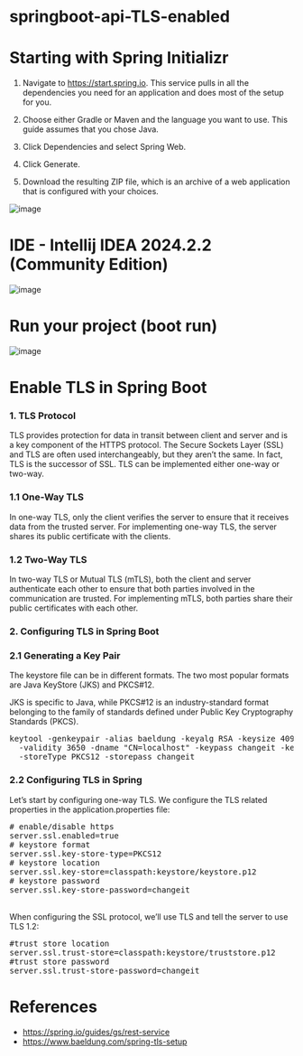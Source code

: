 # springboot-api-TLS-enabled

# Starting with Spring Initializr
1. Navigate to https://start.spring.io. This service pulls in all the dependencies you need for an application and does most of the setup for you.

2. Choose either Gradle or Maven and the language you want to use. This guide assumes that you chose Java.

3. Click Dependencies and select Spring Web.

4. Click Generate.

5. Download the resulting ZIP file, which is an archive of a web application that is configured with your choices.

![image](https://github.com/user-attachments/assets/32ebd709-5d0c-4ccb-870e-ea5433abf6b7)

# IDE - Intellij IDEA 2024.2.2 (Community Edition)
![image](https://github.com/user-attachments/assets/6e747fda-cb38-46af-955e-1a740d719960)

# Run your project (boot run)

![image](https://github.com/user-attachments/assets/6f530a58-6998-42fb-ae44-4993019c54cb)

# Enable TLS in Spring Boot
<h3>1. TLS Protocol</h3>
TLS provides protection for data in transit between client and server and is a key component of the HTTPS protocol. 
The Secure Sockets Layer (SSL) and TLS are often used interchangeably, but they aren’t the same. 
In fact, TLS is the successor of SSL. TLS can be implemented either one-way or two-way.

<h3>1.1 One-Way TLS</h3>
In one-way TLS, only the client verifies the server to ensure that it receives data from the trusted server. For implementing one-way TLS, the server shares its public certificate with the clients.

<h3>1.2 Two-Way TLS</h3>
In two-way TLS or Mutual TLS (mTLS), both the client and server authenticate each other to ensure that both parties involved in the communication are trusted. For implementing mTLS, both parties share their public certificates with each other.

<h3>2. Configuring TLS in Spring Boot</h3>
<h3>2.1 Generating a Key Pair</h3>
The keystore file can be in different formats. The two most popular formats are Java KeyStore (JKS) and PKCS#12. <br/>

JKS is specific to Java, while PKCS#12 is an industry-standard format belonging to the family of standards defined under Public Key Cryptography Standards (PKCS).
<pre>
keytool -genkeypair -alias baeldung -keyalg RSA -keysize 4096 \
  -validity 3650 -dname "CN=localhost" -keypass changeit -keystore keystore.p12 \
  -storeType PKCS12 -storepass changeit
</pre>

<h3>2.2 Configuring TLS in Spring</h3>
Let’s start by configuring one-way TLS. We configure the TLS related properties in the application.properties file:
<pre>
# enable/disable https
server.ssl.enabled=true
# keystore format
server.ssl.key-store-type=PKCS12
# keystore location
server.ssl.key-store=classpath:keystore/keystore.p12
# keystore password
server.ssl.key-store-password=changeit
</pre>
<br/>
When configuring the SSL protocol, we’ll use TLS and tell the server to use TLS 1.2:
<pre>
#trust store location
server.ssl.trust-store=classpath:keystore/truststore.p12
#trust store password
server.ssl.trust-store-password=changeit
</pre>

# References
- https://spring.io/guides/gs/rest-service
- https://www.baeldung.com/spring-tls-setup
